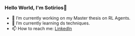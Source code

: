 ### Hello World, I'm Sotirios👋



- 🔭 I’m currently working on my Master thesis on RL Agents. 
- 🌱 I’m currently learning ds techniques.
- 📫 How to reach me: [LinkedIn](https://www.linkedin.com/in/sotirioszikas/)

